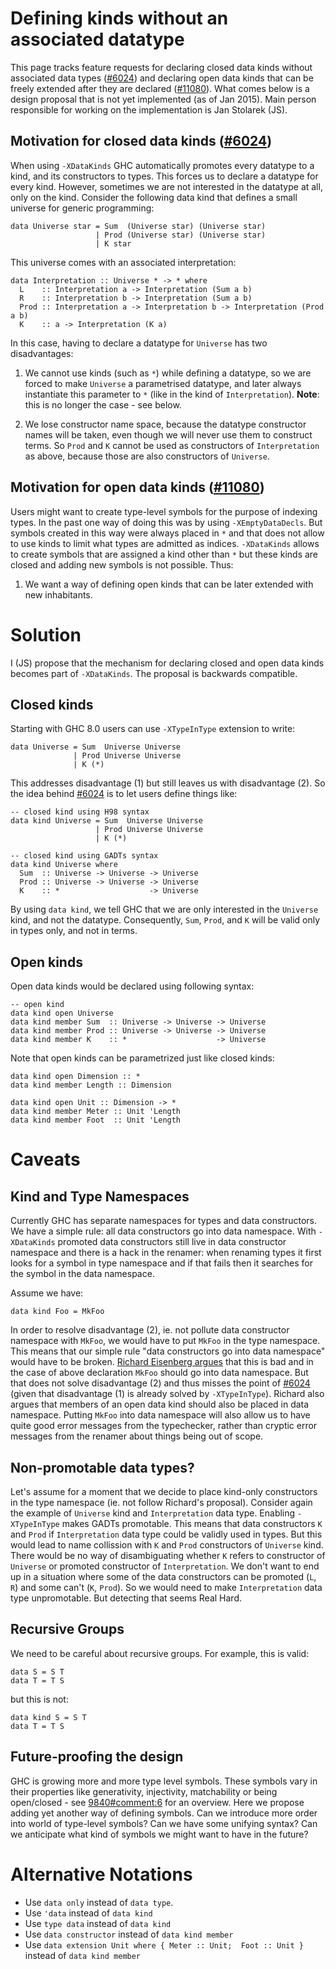 # Defining kinds without an associated datatype


This page tracks feature requests for declaring closed data kinds without
associated data types ([\#6024](https://gitlab.haskell.org//ghc/ghc/issues/6024)) and declaring open data kinds that can be freely
extended after they are declared ([\#11080](https://gitlab.haskell.org//ghc/ghc/issues/11080)).  What comes below is a design
proposal that is not yet implemented (as of Jan 2015).  Main person responsible
for working on the implementation is Jan Stolarek (JS).

## Motivation for closed data kinds ([\#6024](https://gitlab.haskell.org//ghc/ghc/issues/6024))


When using `-XDataKinds` GHC automatically promotes every datatype to a kind,
and its constructors to types. This forces us to declare a datatype for every
kind.  However, sometimes we are not interested in the datatype at all, only on
the kind.  Consider the following data kind that defines a small universe for
generic programming:


```
data Universe star = Sum  (Universe star) (Universe star)
                   | Prod (Universe star) (Universe star)
                   | K star
```


This universe comes with an associated interpretation:


```
data Interpretation :: Universe * -> * where
  L    :: Interpretation a -> Interpretation (Sum a b)
  R    :: Interpretation b -> Interpretation (Sum a b)
  Prod :: Interpretation a -> Interpretation b -> Interpretation (Prod a b)
  K    :: a -> Interpretation (K a)
```


In this case, having to declare a datatype for `Universe` has two disadvantages:

1. We cannot use kinds (such as `*`) while defining a datatype, so we are
  forced to make `Universe` a parametrised datatype, and later always
  instantiate this parameter to `*` (like in the kind of `Interpretation`).
  **Note**: this is no longer the case - see below.

1. We lose constructor name space, because the datatype constructor names will
  be taken, even though we will never use them to construct terms.  So `Prod`
  and `K` cannot be used as constructors of `Interpretation` as above,
  because those are also constructors of `Universe`.

## Motivation for open data kinds ([\#11080](https://gitlab.haskell.org//ghc/ghc/issues/11080))


Users might want to create type-level symbols for the purpose of indexing types.
In the past one way of doing this was by using `-XEmptyDataDecls`.  But symbols
created in this way were always placed in `*` and that does not allow to use
kinds to limit what types are admitted as indices.  `-XDataKinds` allows to
create symbols that are assigned a kind other than `*` but these kinds are
closed and adding new symbols is not possible. Thus:

1. We want a way of defining open kinds that can be later extended with new
  inhabitants.

# Solution


I (JS) propose that the mechanism for declaring closed and open data kinds
becomes part of `-XDataKinds`.  The proposal is backwards compatible.

## Closed kinds



Starting with GHC 8.0 users can use `-XTypeInType` extension to write:


```
data Universe = Sum  Universe Universe
              | Prod Universe Universe
              | K (*)
```


This addresses disadvantage (1) but still leaves us with disadvantage (2).  So
the idea behind [\#6024](https://gitlab.haskell.org//ghc/ghc/issues/6024) is to let users define things like:


```
-- closed kind using H98 syntax
data kind Universe = Sum  Universe Universe
                   | Prod Universe Universe
                   | K (*)

-- closed kind using GADTs syntax
data kind Universe where
  Sum  :: Universe -> Universe -> Universe
  Prod :: Universe -> Universe -> Universe
  K    :: *                    -> Universe
```


By using `data kind`, we tell GHC that we are only interested in the `Universe`
kind, and not the datatype.  Consequently, `Sum`, `Prod`, and `K` will be valid
only in types only, and not in terms.

## Open kinds



Open data kinds would be declared using following syntax:


```
-- open kind
data kind open Universe
data kind member Sum  :: Universe -> Universe -> Universe
data kind member Prod :: Universe -> Universe -> Universe
data kind member K    :: *                    -> Universe
```


Note that open kinds can be parametrized just like closed kinds:


```
data kind open Dimension :: *
data kind member Length :: Dimension

data kind open Unit :: Dimension -> *
data kind member Meter :: Unit 'Length
data kind member Foot  :: Unit 'Length
```

# Caveats

## Kind and Type Namespaces


Currently GHC has separate namespaces for types and data constructors.  We have
a simple rule: all data constructors go into data namespace.  With `-XDataKinds`
promoted data constructors still live in data constructor namespace and there is
a hack in the renamer: when renaming types it first looks for a symbol in type
namespace and if that fails then it searches for the symbol in the data
namespace.



Assume we have:


```
data kind Foo = MkFoo
```


In order to resolve disadvantage (2), ie. not pollute data constructor namespace
with `MkFoo`, we would have to put `MkFoo` in the type namespace.  This means
that our simple rule "data constructors go into data namespace" would have to be
broken.
[ Richard Eisenberg argues](https://mail.haskell.org/pipermail/ghc-devs/2015-December/010812.html)
that this is bad and in the case of above declaration
`MkFoo` should go into data namespace.  But that does not solve disadvantage (2)
and thus misses the point of [\#6024](https://gitlab.haskell.org//ghc/ghc/issues/6024) (given that disadvantage (1) is already
solved by `-XTypeInType`).  Richard also argues that members of an open data
kind should also be placed in data namespace.  Putting `MkFoo` into data
namespace will also allow us to have quite good error messages from the
typechecker, rather than cryptic error messages from the renamer about things
being out of scope.

## Non-promotable data types?


Let's assume for a moment that we decide to place kind-only constructors in the
type namespace (ie. not follow Richard's proposal).  Consider again the example
of `Universe` kind and `Interpretation` data type.  Enabling `-XTypeInType`
makes GADTs promotable.  This means that data constructors `K` and `Prod` if
`Interpretation` data type could be validly used in types.  But this would lead
to name collission with `K` and `Prod` constructors of `Universe` kind.  There
would be no way of disambiguating whether `K` refers to constructor of
`Universe` or promoted constructor of `Interpretation`.  We don't want to end up
in a situation where some of the data constructors can be promoted (`L`, `R`)
and some can't (`K`, `Prod`).  So we would need to make `Interpretation` data
type unpromotable.  But detecting that seems Real Hard.

## Recursive Groups



We need to be careful about recursive groups.  For example, this is valid:


```
data S = S T
data T = T S
```


but this is not:


```
data kind S = S T
data T = T S
```

## Future-proofing the design


GHC is growing more and more type level symbols.  These symbols vary in their
properties like generativity, injectivity, matchability or being open/closed -
see [9840\#comment:6](https://gitlab.haskell.org//ghc/ghc/issues/9840) for an overview.
Here we propose adding yet another way of defining symbols.  Can we introduce
more order into world of type-level symbols?  Can we have some unifying syntax?
Can we anticipate what kind of symbols we might want to have in the future?

# Alternative Notations

- Use `data only` instead of `data type`.
- Use `'data` instead of `data kind`
- Use `type data` instead of `data kind`
- Use `data constructor` instead of `data kind member`
- Use `data extension Unit where { Meter :: Unit;  Foot :: Unit }` instead of
  `data kind member`
